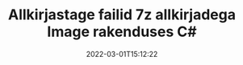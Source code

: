 ---
############################# Static ############################
layout: "auto-gen-signature"
date: 2022-03-01T15:12:22
draft: false
operation: Sign
signaturetype: Image
fileformat: 7z
productName: .NET
lang: et
productCode: net
otherformats: pdf doc docx docm dot dotm dotx odt ott rtf xls xlsx xlsm xlsb csv ods ots xltx xltm ppt pptx pps ppsx odp otp potx potm pptm ppsm png jpg bmp gif tiff svg webp wmf
breadcrumb: Put Image signature on 7z for C#

############################# Head ############################
head_title: "Allkirjade Image lisamine failile 7z rakendusega C#"
head_description: "Pane allkiri Image allkiri .NET failile 7z, kasutades mõnda koodirida. Kasutage GroupDocs Document Signature API-t kümnete failivormingute allkirjastamiseks."

############################# Header ############################
title: "Allkirjastage failid 7z allkirjadega Image rakenduses C#"
description: "Kuidas lisada allkirja Image mõne rea .NET koodiga"
bg_image: "https://cms.admin.containerize.com/templates/aspose/App_Themes/V3/images/bg/header1.png"
bg_overlay: false
button:
    enable: true

############################# SubMenu ############################
submenu:
    enable: true

    left:
        img_alt: "GroupDocs.Signature for .NET"
        image: "https://cms.admin.containerize.com/templates/groupdocs/images/product-logos/90x90-noborder/groupdocs-signature-net.png"
        product: "GroupDocs.Signature"
        platform: ".NET"



############################# About ############################
about:
    enable: true
    title: "Teave toote GroupDocs.Signature for .NET pildiallkirjade API kohta"
    content: |
        [GroupDocs.Signature for .NET](https://products.groupdocs.com/signature/net/) on populaarne API digitaalsete dokumentide e-allkirjastamiseks. Saadaval on allkirjad, nagu tekstid, pildid, digitaalsed sertifikaadid, vöötkoodid, QR-koodid, templid või metaandmed. Allkirju võib panna PDF-idele, MS Wordi dokumentidele, MS Exceli töövihikutele, MS PowerPointi esitlustele, Adobe Photoshopi failidele ja erinevatele pildivormingutele. Kliendid saavad oma dokumenti allkirjastada ning uuendada, otsida, kontrollida, kustutada või vaadata nendele dokumentidele pandud e-allkirju. Lisaks pakutakse palju allkirjade kohandamise võimalusi.
    

############################# Steps ############################
steps:
    enable: true
    title_left: "Toimingud 7z allkirjastamiseks rakendusega Image rakenduses C#"
    content_left: |
        [GroupDocs.Signature for .NET](https://products.groupdocs.com/signature/net/) võimaldab kiiresti ja lihtsalt allkirjastada 7z dokumente Image allkirjaga.
        
        * Looge allkirjaklassi eksemplar, mis sisaldab faili 7z, mis peaks allkirjastama tee või mäluvoona
        * Käivitage klass SignOptions ja määrake kõik nõutavad andmed.
        * Käivitage meetod Signature.Sign(), mis edastab väljundfaili 7z või mäluvoo

    title_right: " Nõuded süsteemile"
    content_right: |
        Toodet GroupDocs.Signature for .NET toetavad kõik suuremad platvormid ja operatsioonisüsteemid. Enne alloleva koodi käivitamist veenduge, et teie süsteemi on installitud järgmised eeltingimused.

        * Operatsioonisüsteemid: Microsoft Windows, Linux, MacOS
        * Arenduskeskkonnad: Microsoft Visual Studio, Xamarin, MonoDevelop
        * Frameworks: .NET Framework, .NET Standard, .NET Core, Mono
        * Hankige uusim GroupDocs.Signature for .NET kasutajalt [Nuget](https://www.nuget.org/packages/groupdocs.signature)
         
    code: |
        ```csharp    
                
        // Set up input 7z file
        string filePath = "input.7z";
        // Set up output file
        string outputFilePath = "output.7z";
        // Provide image file
        string imageFilePath = "image.png";

        // Instantiate Signature for input file
        using (GroupDocs.Signature.Signature signature = new GroupDocs.Signature.Signature(filePath))
        {
            //Provide sign options
            ImageSignOptions options = new ImageSignOptions(imageFilePath)
            {
                // set signature position
                Left = 50,
                Top = 200
            };

            // sign 7z document
            SignResult result = signature.Sign(outputFilePath, options);
        }

        ```

############################# Demos ############################
demos:
    enable: true
    title: "Dokumentide 7z allkirjastamine Image reaalajas demoga"
    content: |
       Allkirjastage fail 7z erinevate allkirjadega kohe, külastades veebisaiti [GroupDocs.Signature App](https://products.groupdocs.app/signature/family). Tasuta online demo ootab teid.          

############################# More Formats ############################
more_formats:
    enable: true
    title: "Muud toetatud Image allkirjad C# jaoks"
    content: |
        "Saate allkirjastada faili 7z ka muude allkirjatüüpidega. Vaadake allolevat loendit."
    format: 
       
       
back_to_top:
    enable: true
---